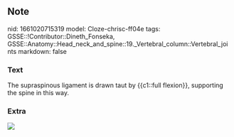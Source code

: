 ## Note
nid: 1661020715319
model: Cloze-chrisc-ff04e
tags: GSSE::!Contributor::Dineth_Fonseka, GSSE::Anatomy::Head_neck_and_spine::19._Vertebral_column::Vertebral_joints
markdown: false

### Text
<div>
  The supraspinous ligament is drawn taut by {{c1::full flexion}},
  supporting the spine in this way.
</div>

### Extra
<img src="paste-9c3a140495cc2b7961aea63452363fa58188a96b.jpg">
